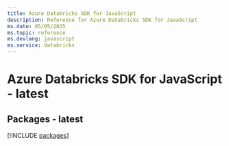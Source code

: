 ```yaml
---
title: Azure Databricks SDK for JavaScript
description: Reference for Azure Databricks SDK for JavaScript
ms.date: 05/05/2025
ms.topic: reference
ms.devlang: javascript
ms.service: databricks
---
```

# Azure Databricks SDK for JavaScript - latest
## Packages - latest
[!INCLUDE [packages](databricks-index.md)]